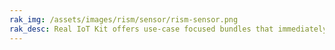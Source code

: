 ```yaml
---
rak_img: /assets/images/rism/sensor/rism-sensor.png
rak_desc: Real IoT Kit offers use-case focused bundles that immediately work without complex and hard to follow configuration. It is designed to be very easy to deploy with minimal frictions and without complex configurations. It is a plug and play solutions so that customers can focus in their IoT use cases.
---
```


<rk-redirect to="/Product-Categories/Real-IoT-Solutions/Real-IoT-Sensor/Overview/" />